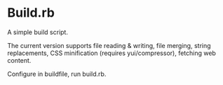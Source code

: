 # Build.rb

A simple build script.

The current version supports file reading & writing, file merging, string replacements, CSS minification (requires yui/compressor), fetching web content.

Configure in buildfile, run build.rb.